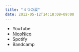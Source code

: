 ```yaml
---
title: "４つの涙"
date: 2012-05-12T14:18:08+09:00
---
```


- YouTube
- [NicoNico](https://nico.ms/sm17801368)
- Spotify
- Bandcamp

